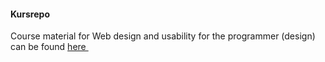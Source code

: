 #### Kursrepo

Course material for Web design and usability for the programmer (design) can be found 
[here&nbsp;<i class="fa fa-github fa-lg"></i>](https://github.com/dbwebb-se/design)
